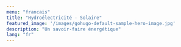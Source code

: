 ```yaml
---
menu: "francais"
title: "Hydroélectricité - Solaire"
featured_image: '/images/gohugo-default-sample-hero-image.jpg'
description: "Un savoir-faire énergétique"
lang: "fr"
---
```


